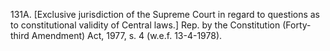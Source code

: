 131A. [Exclusive jurisdiction of the Supreme Court in regard to questions as to constitutional validity of Central laws.] Rep. by the Constitution (Forty-third Amendment) Act, 1977, s. 4 (w.e.f. 13-4-1978).

